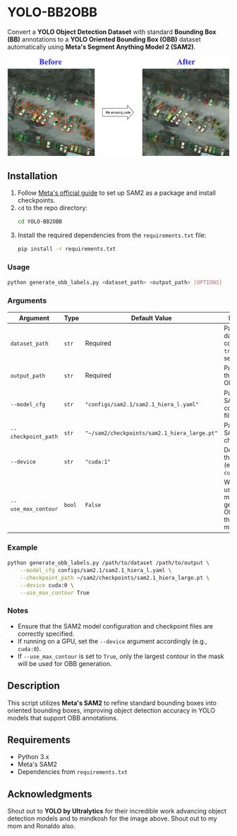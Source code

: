 # YOLO-BB2OBB

Convert a **YOLO Object Detection Dataset** with standard **Bounding Box (BB)** annotations to a **YOLO Oriented Bounding Box (OBB)** dataset automatically using **Meta's Segment Anything Model 2 (SAM2)**.

![That's why you should use my code](images/obb.png)

## Installation

1. Follow [Meta's official guide](https://github.com/facebookresearch/sam2) to set up SAM2 as a package and install checkpoints.
2. `cd` to the repo directory:
   ```bash
   cd YOLO-BB2OBB

3. Install the required dependencies from the `requirements.txt` file:
   ```bash
   pip install -r requirements.txt
   ```

### Usage

```bash
python generate_obb_labels.py <dataset_path> <output_path> [OPTIONS]
```

### Arguments

| Argument            | Type   | Default Value                                                   | Description |
|--------------------|--------|-----------------------------------------------------------------|-------------|
| `dataset_path`     | `str`  | Required                                                       | Path to the dataset containing `train/val/test` sets. |
| `output_path`      | `str`  | Required                                                       | Path to save the generated OBB dataset. |
| `--model_cfg`      | `str`  | `"configs/sam2.1/sam2.1_hiera_l.yaml"`                         | Path to the SAM2 model configuration file. |
| `--checkpoint_path`| `str`  | `"~/sam2/checkpoints/sam2.1_hiera_large.pt"`                   | Path to the SAM2 model checkpoint. |
| `--device`         | `str`  | `"cuda:1"`                                                     | Device to run the model on (e.g., `cuda:0`, `cuda:1`, or `cpu`). |
| `--use_max_contour`| `bool` | `False`                                                        | Whether to use only the max contour to generate OBBs. If `False`, the whole mask is used. |

### Example

```bash
python generate_obb_labels.py /path/to/dataset /path/to/output \
    --model_cfg configs/sam2.1/sam2.1_hiera_l.yaml \
    --checkpoint_path ~/sam2/checkpoints/sam2.1_hiera_large.pt \
    --device cuda:0 \
    --use_max_contour True
```

### Notes

- Ensure that the SAM2 model configuration and checkpoint files are correctly specified.
- If running on a GPU, set the `--device` argument accordingly (e.g., `cuda:0`).
- If `--use_max_contour` is set to `True`, only the largest contour in the mask will be used for OBB generation.
## Description

This script utilizes **Meta's SAM2** to refine standard bounding boxes into oriented bounding boxes, improving object detection accuracy in YOLO models that support OBB annotations.

## Requirements

- Python 3.x
- Meta's SAM2
- Dependencies from `requirements.txt`

## Acknowledgments

Shout out to **YOLO by Ultralytics** for their incredible work advancing object detection models and to mindkosh for the image above. Shout out to my mom and Ronaldo also.


